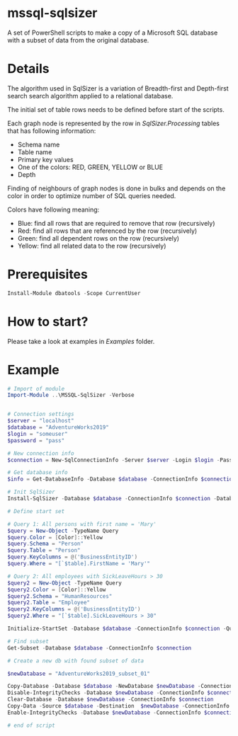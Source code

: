 # mssql-sqlsizer
A set of PowerShell scripts to make a copy of a Microsoft SQL database with a subset of data from the original database.

# Details
The algorithm used in SqlSizer is a variation of Breadth-first and Depth-first search search algorithm applied to a relational database.

The initial set of table rows needs to be defined before start of the scripts.

Each graph node is represented by the row in *SqlSizer.Processing* tables that has following information:
-  Schema name
-  Table name
-  Primary key values
-  One of the colors: RED, GREEN, YELLOW or BLUE
-  Depth

Finding of neighbours of graph nodes is done in bulks and depends on the color in order to optimize number of SQL queries needed.

Colors have following meaning:
 - Blue: find all rows that are required to remove that row (recursively) 
 - Red: find all rows that are referenced by the row (recursively) 
 - Green: find all dependent rows on the row (recursively) 
 - Yellow: find all related data to the row (recursively) 

# Prerequisites

```powershell
Install-Module dbatools -Scope CurrentUser
```

# How to start?
Please take a look at examples in *Examples* folder.

# Example
```powershell
# Import of module
Import-Module ..\MSSQL-SqlSizer -Verbose


# Connection settings
$server = "localhost"
$database = "AdventureWorks2019"
$login = "someuser"
$password = "pass"

# New connection info
$connection = New-SqlConnectionInfo -Server $server -Login $login -Password $password

# Get database info
$info = Get-DatabaseInfo -Database $database -ConnectionInfo $connection

# Init SqlSizer
Install-SqlSizer -Database $database -ConnectionInfo $connection -DatabaseInfo $info

# Define start set

# Query 1: All persons with first name = 'Mary'
$query = New-Object -TypeName Query
$query.Color = [Color]::Yellow
$query.Schema = "Person"
$query.Table = "Person"
$query.KeyColumns = @('BusinessEntityID')
$query.Where = "[`$table].FirstName = 'Mary'"

# Query 2: All employees with SickLeaveHours > 30
$query2 = New-Object -TypeName Query
$query2.Color = [Color]::Yellow
$query2.Schema = "HumanResources"
$query2.Table = "Employee"
$query2.KeyColumns = @('BusinessEntityID')
$query2.Where = "[`$table].SickLeaveHours > 30"

Initialize-StartSet -Database $database -ConnectionInfo $connection -Queries @($query, $query2)

# Find subset
Get-Subset -Database $database -ConnectionInfo $connection

# Create a new db with found subset of data

$newDatabase = "AdventureWorks2019_subset_01"

Copy-Database -Database $database -NewDatabase $newDatabase -ConnectionInfo $connection
Disable-IntegrityChecks -Database $newDatabase -ConnectionInfo $connection
Clear-Database -Database $newDatabase -ConnectionInfo $connection
Copy-Data -Source $database -Destination  $newDatabase -ConnectionInfo $connection
Enable-IntegrityChecks -Database $newDatabase -ConnectionInfo $connection

# end of script
```